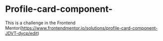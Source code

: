 # Profile-card-component-
This is a challenge in the Frontend Mentor(https://www.frontendmentor.io/solutions/profile-card-component-JDVT-dycp/edit)
